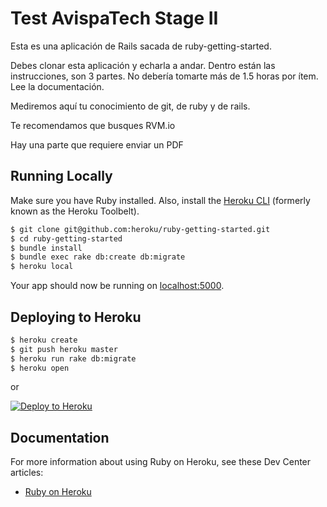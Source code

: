 # Test AvispaTech Stage II

Esta es una aplicación de Rails sacada de ruby-getting-started.

Debes clonar esta aplicación y echarla a andar. Dentro están las instrucciones, son 3 partes. No debería tomarte más de 1.5 horas por ítem. Lee la documentación.

Mediremos aquí tu conocimiento de git, de ruby y de rails.

Te recomendamos que busques RVM.io

Hay una parte que requiere enviar un PDF 


## Running Locally

Make sure you have Ruby installed.  Also, install the [Heroku CLI](https://devcenter.heroku.com/articles/heroku-cli) (formerly known as the Heroku Toolbelt).

```sh
$ git clone git@github.com:heroku/ruby-getting-started.git
$ cd ruby-getting-started
$ bundle install
$ bundle exec rake db:create db:migrate
$ heroku local
```

Your app should now be running on [localhost:5000](http://localhost:5000/).

## Deploying to Heroku

```sh
$ heroku create
$ git push heroku master
$ heroku run rake db:migrate
$ heroku open
```

or

[![Deploy to Heroku](https://www.herokucdn.com/deploy/button.png)](https://heroku.com/deploy)


## Documentation

For more information about using Ruby on Heroku, see these Dev Center articles:

- [Ruby on Heroku](https://devcenter.heroku.com/categories/ruby)
